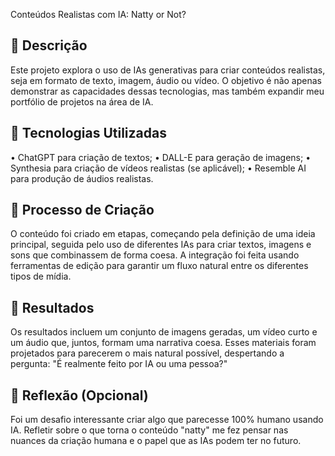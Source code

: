 Conteúdos Realistas com IA: Natty or Not?

## 📒 Descrição
Este projeto explora o uso de IAs generativas para criar conteúdos realistas, seja em formato de texto, imagem, áudio ou vídeo. O objetivo é não apenas demonstrar as capacidades dessas tecnologias, mas também expandir meu portfólio de projetos na área de IA.

## 🤖 Tecnologias Utilizadas
• ChatGPT para criação de textos;
• DALL-E para geração de imagens;
• Synthesia para criação de vídeos realistas (se aplicável);
• Resemble AI para produção de áudios realistas.

## 🧐 Processo de Criação
O conteúdo foi criado em etapas, começando pela definição de uma ideia principal, seguida pelo uso de diferentes IAs para criar textos, imagens e sons que combinassem de forma coesa. A integração foi feita usando ferramentas de edição para garantir um fluxo natural entre os diferentes tipos de mídia.

## 🚀 Resultados
Os resultados incluem um conjunto de imagens geradas, um vídeo curto e um áudio que, juntos, formam uma narrativa coesa. Esses materiais foram projetados para parecerem o mais natural possível, despertando a pergunta: "É realmente feito por IA ou uma pessoa?"

## 💭 Reflexão (Opcional)
Foi um desafio interessante criar algo que parecesse 100% humano usando IA. Refletir sobre o que torna o conteúdo "natty" me fez pensar nas nuances da criação humana e o papel que as IAs podem ter no futuro.

